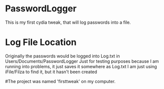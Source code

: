 # PasswordLogger

This is my first cydia tweak, that will log passwords into a file.

# Log File Location
Originally the passwords would be logged into Log.txt in Users/Documents/PasswordLogger
Just for testing purposes because I am running into problems, it just saves it somewhere as Log.txt
I am just using iFile/Filza to find it, but it hasn't been created

#The project was named 'firsttweak' on my computer.
